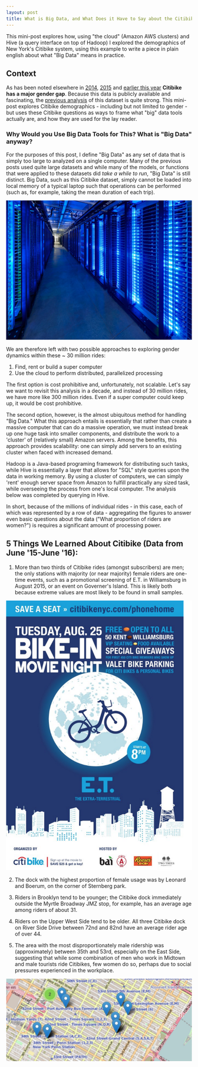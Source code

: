```yaml
---
layout: post
title: What is Big Data, and What Does it Have to Say about the Citibike Gender Gap?
---
```


This mini-post explores how, using "the cloud" (Amazon AWS clusters) and Hive (a query interface on top of Hadoop) I explored the demographics of New York's Citibike system, using this example to write a piece in plain english about what "Big Data" means in practice.

## Context

As has been noted elsewhere in [2014](http://iquantny.tumblr.com/post/82172157434/citi-bike-and-the-gender-divide), [2015](http://www.nytimes.com/2015/07/08/nyregion/a-mission-for-citi-bike-recruiting-more-female-cyclists.html) and [earlier this year](http://toddwschneider.com/posts/a-tale-of-twenty-two-million-citi-bikes-analyzing-the-nyc-bike-share-system/) **Citibike has a major gender gap**. Because this data is publicly available and fascinating, the [previous analysis](http://iquantny.tumblr.com/post/81465368612/mapping-citi-bikes-riders-not-just-rides) of this dataset is quite strong. This mini-post explores Citibike demographics  - including but not limited to gender - but uses these Citibike questions as ways to frame what "big" data tools actually are, and how they are used for the lay reader.

### Why Would you Use Big Data Tools for This? What is "Big Data" anyway?

For the purposes of this post, I define "Big Data" as any set of data that is simply too large to analyzed on a single computer. Many of the previous posts used quite large datasets and while many of the models, or functions that were applied to these datasets did _take a while to run_, "Big Data" is still distinct. Big Data, such as this Citibike dataset, simply cannot be loaded into local memory of a typical laptop such that operations can be performed (such as, for example, taking the mean duration of each trip).

![Big Data Relies On Rooms Full of Servers ](https://raw.githubusercontent.com/hudsonrio/hudsonrio.github.io/master/images/blog%20posts/images_citi/servers.jpg?raw=true)

We are therefore left with two possible approaches to exploring gender dynamics within these ~ 30 million rides:

1. Find, rent or build a super computer
2. Use the cloud to perform distributed, parallelized processing

The first option is cost prohibitive and, unfortunately, not scalable. Let's say we want to revisit this analysis in a decade, and instead of 30 million rides, we have more like 300 million rides. Even if a super computer could keep up, it would be cost prohibitive.

The second option, however, is the almost ubiquitous method for handling "Big Data." What this approach entails is essentially that rather than create a massive computer that can do a massive operation, we must instead break up one huge task into smaller components, and distribute the work to a 'cluster' of (relatively small) Amazon servers. Among the benefits, this approach provides scalability: one can simply add servers to an existing cluster when faced with increased demand.

Hadoop is a Java-based programing framework for distributing such tasks, while Hive is essentially a layer that allows for "SQL" style queries upon the data in working memory. By using a cluster of computers, we can simply 'rent' enough server space from Amazon to fulfill practically any sized task, while overseeing the process from one's local computer. The analysis below was completed by querying in Hive.

In short, because of the millions of individual rides - in this case, each of which was represented by a row of data - aggregating the figures to answer even basic questions about the data ("What proportion of riders are women?") is requires a significant amount of processing power.

## 5 Things We Learned About Citibike (Data from June '15-June '16):

1. More than two thirds of Citibike rides (amongst subscribers) are men; the only stations with majority (or near majority) female riders are one-time events, such as a promotional screening of E.T. in Williamsburg in August 2015, or an event on Governer's Island. This is likely both because extreme values are most likely to be found in small samples.

![Women At One-Time Events ](https://raw.githubusercontent.com/hudsonrio/hudsonrio.github.io/master/images/blog%20posts/images_citi/bike_in.png?raw=true)

2. The dock with the highest proportion of female usage was by Leonard and Boerum, on the corner of Sternberg park.

3. Riders in Brooklyn tend to be younger; the Citibike dock immediately outside the Myrtle Broadway JMZ stop, for example, has an average age among riders of about 31.

4. Riders on the Upper West Side tend to be older. All three Citibike dock on River Side Drive between 72nd and 82nd have an average rider age of over 44.


5. The area with the most disproportionately male ridership was (approximately) between 35th and 53rd, especially on the East Side, suggesting that while some combination of men who work in Midtown and male tourists ride Citibikes, few women do so, perhaps due to social pressures experienced in the workplace.

![Women At One-Time Events ](https://raw.githubusercontent.com/hudsonrio/hudsonrio.github.io/master/images/blog%20posts/images_citi/midtown.png?raw=true)
